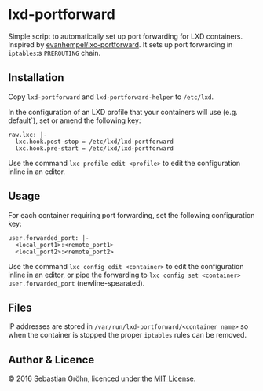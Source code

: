 # lxd-portforward

Simple script to automatically set up port forwarding for LXD containers. Inspired
by [evanhempel/lxc-portforward](//github.com/evanhempel/lxc-portforward). It sets
up port forwarding in `iptables`:s `PREROUTING` chain.


## Installation

Copy `lxd-portforward` and `lxd-portforward-helper` to `/etc/lxd`.

In the configuration of an LXD profile that your containers will use (e.g. default`),
set or amend the following key:

```
raw.lxc: |-
  lxc.hook.post-stop = /etc/lxd/lxd-portforward
  lxc.hook.pre-start = /etc/lxd/lxd-portforward
```

Use the command `lxc profile edit <profile>` to edit the configuration inline in
an editor.


## Usage

For each container requiring port forwarding, set the following configuration key:

```
user.forwarded_port: |-
  <local_port1>:<remote_port1>
  <local_port2>:<remote_port2>
```

Use the command `lxc config edit <container>` to edit the configuration inline in
an editor, or pipe the forwarding to `lxc config set <container> user.forwarded_port`
(newline-spearated).


## Files

IP addresses are stored in `/var/run/lxd-portforward/<container name>` so when
the container is stopped the proper `iptables` rules can be removed.


## Author & Licence

© 2016 Sebastian Gröhn, licenced under the [MIT License](LICENCE.txt).
